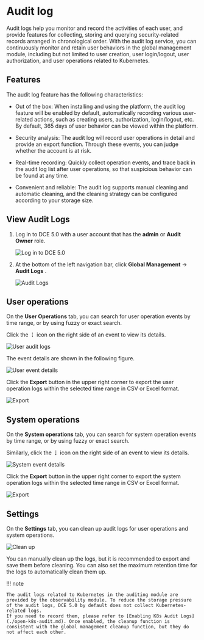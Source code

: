 # Audit log

Audit logs help you monitor and record the activities of each user, and provide features for collecting, storing and querying security-related records arranged in chronological order.
With the audit log service, you can continuously monitor and retain user behaviors in the global management module, including but not limited to user creation, user login/logout, user authorization, and user operations related to Kubernetes.

## Features

The audit log feature has the following characteristics:

- Out of the box: When installing and using the platform, the audit log feature will be enabled by default, automatically recording various user-related actions, such as creating users, authorization, login/logout, etc. By default, 365 days of user behavior can be viewed within the platform.

- Security analysis: The audit log will record user operations in detail and provide an export function. Through these events, you can judge whether the account is at risk.

- Real-time recording: Quickly collect operation events, and trace back in the audit log list after user operations, so that suspicious behavior can be found at any time.

- Convenient and reliable: The audit log supports manual cleaning and automatic cleaning, and the cleaning strategy can be configured according to your storage size.

## View Audit Logs

1. Log in to DCE 5.0 with a user account that has the __admin__ or __Audit Owner__ role.

    ![Log in to DCE 5.0](https://docs.daocloud.io/daocloud-docs-images/docs/en/docs/ghippo/images/lang00.png)

2. At the bottom of the left navigation bar, click __Global Management__ -> __Audit Logs__ .

    ![Audit Logs](https://docs.daocloud.io/daocloud-docs-images/docs/en/docs/ghippo/images/audit01.png)

## User operations

On the __User Operations__ tab, you can search for user operation events by time range, or by using fuzzy or exact search.

Click the __⋮__ icon on the right side of an event to view its details.

![User audit logs](https://docs.daocloud.io/daocloud-docs-images/docs/en/docs/ghippo/images/audit02.png)

The event details are shown in the following figure.

![User event details](https://docs.daocloud.io/daocloud-docs-images/docs/en/docs/ghippo/images/audit03.png)

Click the __Export__ button in the upper right corner to export the user operation logs within the selected time range in CSV or Excel format.

![Export](https://docs.daocloud.io/daocloud-docs-images/docs/en/docs/ghippo/images/audit04.png)

## System operations

On the __System operations__ tab, you can search for system operation events by time range, or by using fuzzy or exact search.

Similarly, click the __⋮__ icon on the right side of an event to view its details.

![System event details](https://docs.daocloud.io/daocloud-docs-images/docs/en/docs/ghippo/images/audit05.png)

Click the __Export__ button in the upper right corner to export the system operation logs within the selected time range in CSV or Excel format.

![Export](https://docs.daocloud.io/daocloud-docs-images/docs/en/docs/ghippo/images/audit06.png)

## Settings

On the __Settings__ tab, you can clean up audit logs for user operations and system operations.

![Clean up](https://docs.daocloud.io/daocloud-docs-images/docs/en/docs/ghippo/images/audit07.png)

You can manually clean up the logs, but it is recommended to export and save them before cleaning. You can also set the maximum retention time for the logs to automatically clean them up.

!!! note

    The audit logs related to Kubernetes in the auditing module are provided by the observability module. To reduce the storage pressure of the audit logs, DCE 5.0 by default does not collect Kubernetes-related logs.
    If you need to record them, please refer to [Enabling K8s Audit Logs](./open-k8s-audit.md). Once enabled, the cleanup function is consistent with the global management cleanup function, but they do not affect each other.
